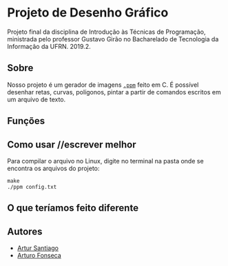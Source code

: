 # Projeto de Desenho Gráfico
Projeto final da disciplina de Introdução às Técnicas de Programação, ministrada pelo professor Gustavo Girão no Bacharelado de Tecnologia da Informação da UFRN. 2019.2.

## Sobre
Nosso projeto é um gerador de imagens <a href="http://netpbm.sourceforge.net/doc/ppm.html" target="_blanck">`.ppm`</a> feito em C. É possível desenhar retas, curvas, polígonos, pintar a partir de comandos escritos em um arquivo de texto. 

## Funções

## Como usar //escrever melhor
Para compilar o arquivo no Linux, digite no terminal na pasta onde se encontra os arquivos do projeto:
```
make
./ppm config.txt
```

## O que teríamos feito diferente

## Autores
* <a href="https://github.com/artursantiago">Artur Santiago</a>
* <a href="https://github.com/arturo32">Arturo Fonseca</a>
